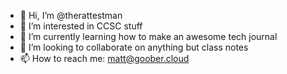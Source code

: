 - 👋 Hi, I’m @therattestman
- 👀 I’m interested in CCSC stuff
- 🌱 I’m currently learning how to make an awesome tech journal
- 💞️ I’m looking to collaborate on anything but class notes
- 📫 How to reach me: matt@goober.cloud

<!---
therattestman/therattestman is a ✨ special ✨ repository because its `README.md` (this file) appears on your GitHub profile.
You can click the Preview link to take a look at your changes.
--->
